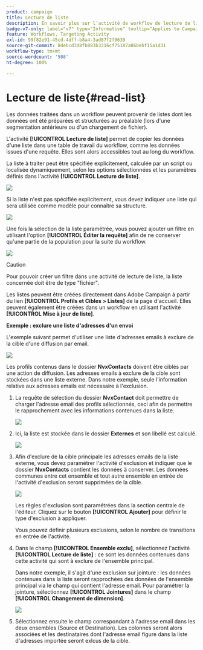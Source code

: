 ```yaml
---
product: campaign
title: Lecture de liste
description: En savoir plus sur l’activité de workflow de lecture de liste
badge-v7-only: label="v7" type="Informative" tooltip="Applies to Campaign Classic v7 only"
feature: Workflows, Targeting Activity
exl-id: 99f82e91-45cd-4dff-b8a4-3ad87f2f9639
source-git-commit: 8debcd3d8fb883b3316cf75187a86bebf15a1d31
workflow-type: tm+mt
source-wordcount: '508'
ht-degree: 100%

---
```


# Lecture de liste{#read-list}



Les données traitées dans un workflow peuvent provenir de listes dont les données ont été préparées et structurées au préalable (lors d&#39;une segmentation antérieure ou d&#39;un chargement de fichier).

L&#39;activité **[!UICONTROL Lecture de liste]** permet de copier les données d&#39;une liste dans une table de travail du workflow, comme les données issues d&#39;une requête. Elles sont alors accessibles tout au long du workflow.

La liste à traiter peut être spécifiée explicitement, calculée par un script ou localisée dynamiquement, selon les options sélectionnées et les paramètres définis dans l&#39;activité **[!UICONTROL Lecture de liste]**.

![](assets/list_edit_select_option_01.png)

Si la liste n&#39;est pas spécifiée explicitement, vous devez indiquer une liste qui sera utilisée comme modèle pour connaître sa structure.

![](assets/s_advuser_list_template_select.png)

Une fois la sélection de la liste paramétrée, vous pouvez ajouter un filtre en utilisant l&#39;option **[!UICONTROL Éditer la requête]** afin de ne conserver qu&#39;une partie de la population pour la suite du workflow.

![](assets/wf_readlist_1.png)

>[!CAUTION]
>
>Pour pouvoir créer un filtre dans une activité de lecture de liste, la liste concernée doit être de type &quot;fichier&quot;.

Les listes peuvent être créées directement dans Adobe Campaign à partir du lien **[!UICONTROL Profils et Cibles > Listes]** de la page d&#39;accueil. Elles peuvent également être créées dans un workflow en utilisant l&#39;activité **[!UICONTROL Mise à jour de liste]**.

**Exemple : exclure une liste d&#39;adresses d&#39;un envoi**

L&#39;exemple suivant permet d&#39;utiliser une liste d&#39;adresses emails à exclure de la cible d&#39;une diffusion par email.

![](assets/s_advuser_list_read_sample_1.png)

Les profils contenus dans le dossier **NvxContacts** doivent être ciblés par une action de diffusion. Les adresses emails à exclure de la cible sont stockées dans une liste externe. Dans notre exemple, seule l&#39;information relative aux adresses emails est nécessaire à l&#39;exclusion.

1. La requête de sélection du dossier **NvxContact** doit permettre de charger l&#39;adresse email des profils sélectionnés, ceci afin de permettre le rapprochement avec les informations contenues dans la liste.

   ![](assets/s_advuser_list_read_sample_0.png)

1. Ici, la liste est stockée dans le dossier **Externes** et son libellé est calculé.

   ![](assets/s_advuser_list_read_sample_2.png)

1. Afin d&#39;exclure de la cible principale les adresses emails de la liste externe, vous devez paramétrer l&#39;activité d&#39;exclusion et indiquer que le dossier **NvxContacts** contient les données à conserver. Les données communes entre cet ensemble et tout autre ensemble en entrée de l&#39;activité d&#39;exclusion seront supprimées de la cible.

   ![](assets/s_advuser_list_read_sample_3.png)

   Les règles d&#39;exclusion sont paramétrées dans la section centrale de l&#39;éditeur. Cliquez sur le bouton **[!UICONTROL Ajouter]** pour définir le type d&#39;exclusion à appliquer.

   Vous pouvez définir plusieurs exclusions, selon le nombre de transitions en entrée de l&#39;activité.

1. Dans le champ **[!UICONTROL Ensemble exclu]**, sélectionnez l&#39;activité **[!UICONTROL Lecture de liste]** : ce sont les données contenues dans cette activité qui sont à exclure de l&#39;ensemble principal.

   Dans notre exemple, il s&#39;agit d&#39;une exclusion sur jointure : les données contenues dans la liste seront rapprochées des données de l&#39;ensemble principal via le champ qui contient l&#39;adresse email. Pour paramétrer la jointure, sélectionnez **[!UICONTROL Jointures]** dans le champ **[!UICONTROL Changement de dimension]**.

   ![](assets/s_advuser_list_read_sample_4.png)

1. Sélectionnez ensuite le champ correspondant à l&#39;adresse email dans les deux ensembles (Source et Destination). Les colonnes seront alors associées et les destinataires dont l&#39;adresse email figure dans la liste d&#39;adresses importée seront exlcus de la cible.
